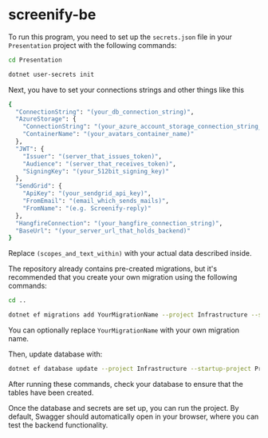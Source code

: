 # screenify-be

To run this program, you need to set up the `secrets.json` file in your `Presentation` project with the following commands:

```bash
cd Presentation
```
```bash
dotnet user-secrets init
```

Next, you have to set your connections strings and other things like this
```bash
{
  "ConnectionString": "(your_db_connection_string)",
  "AzureStorage": {
    "ConnectionString": "(your_azure_account_storage_connection_string_with_key)",
    "ContainerName": "(your_avatars_container_name)"
  },
  "JWT": {
    "Issuer": "(server_that_issues_token)",
    "Audience": "(server_that_receives_token)",
    "SigningKey": "(your_512bit_signing_key)"
  },
  "SendGrid": {
    "ApiKey": "(your_sendgrid_api_key)",
    "FromEmail": "(email_which_sends_mails)",
    "FromName": "(e.g. Screenify-reply)"
  },
  "HangfireConnection": "(your_hangfire_connection_string)",
  "BaseUrl": "(your_server_url_that_holds_backend)"
}
```

Replace `(scopes_and_text_within)` with your actual data described inside.

The repository already contains pre-created migrations, but it's recommended that you create your own migration using the following commands:
```bash
cd ..
```
```bash
dotnet ef migrations add YourMigrationName --project Infrastructure --startup-project Presentation
```
You can optionally replace `YourMigrationName` with your own migration name.

Then, update database with:
```bash
dotnet ef database update --project Infrastructure --startup-project Presentation
```
After running these commands, check your database to ensure that the tables have been created.

Once the database and secrets are set up, you can run the project.
By default, Swagger should automatically open in your browser, where you can test the backend functionality.

